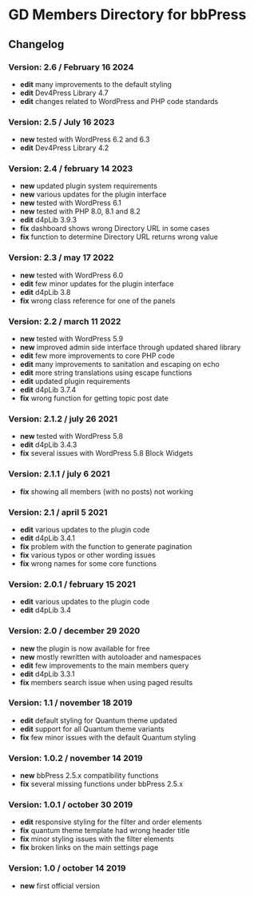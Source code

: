 # GD Members Directory for bbPress

## Changelog

### Version: 2.6 / February 16 2024

* **edit** many improvements to the default styling
* **edit** Dev4Press Library 4.7
* **edit** changes related to WordPress and PHP code standards

### Version: 2.5 / July 16 2023

* **new** tested with WordPress 6.2 and 6.3
* **edit** Dev4Press Library 4.2

### Version: 2.4 / february 14 2023

* **new** updated plugin system requirements
* **new** various updates for the plugin interface
* **new** tested with WordPress 6.1
* **new** tested with PHP 8.0, 8.1 and 8.2
* **edit** d4pLib 3.9.3
* **fix** dashboard shows wrong Directory URL in some cases
* **fix** function to determine Directory URL returns wrong value

### Version: 2.3 / may 17 2022

* **new** tested with WordPress 6.0
* **edit** few minor updates for the plugin interface
* **edit** d4pLib 3.8
* **fix** wrong class reference for one of the panels

### Version: 2.2 / march 11 2022

* **new** tested with WordPress 5.9
* **new** improved admin side interface through updated shared library
* **edit** few more improvements to core PHP code
* **edit** many improvements to sanitation and escaping on echo
* **edit** more string translations using escape functions
* **edit** updated plugin requirements
* **edit** d4pLib 3.7.4
* **fix** wrong function for getting topic post date

### Version: 2.1.2 / july 26 2021

* **new** tested with WordPress 5.8
* **edit** d4pLib 3.4.3
* **fix** several issues with WordPress 5.8 Block Widgets

### Version: 2.1.1 / july 6 2021

* **fix** showing all members (with no posts) not working

### Version: 2.1 / april 5 2021

* **edit** various updates to the plugin code
* **edit** d4pLib 3.4.1
* **fix** problem with the function to generate pagination
* **fix** various typos or other wording issues
* **fix** wrong names for some core functions

### Version: 2.0.1 / february 15 2021

* **edit** various updates to the plugin code
* **edit** d4pLib 3.4

### Version: 2.0 / december 29 2020

* **new** the plugin is now available for free
* **new** mostly rewritten with autoloader and namespaces
* **edit** few improvements to the main members query
* **edit** d4pLib 3.3.1
* **fix** members search issue when using paged results

### Version: 1.1 / november 18 2019

* **edit** default styling for Quantum theme updated
* **edit** support for all Quantum theme variants
* **fix** few minor issues with the default Quantum styling

### Version: 1.0.2 / november 14 2019

* **new** bbPress 2.5.x compatibility functions
* **fix** several missing functions under bbPress 2.5.x

### Version: 1.0.1 / october 30 2019

* **edit** responsive styling for the filter and order elements
* **fix** quantum theme template had wrong header title
* **fix** minor styling issues with the filter elements
* **fix** broken links on the main settings page

### Version: 1.0 / october 14 2019

* **new** first official version
